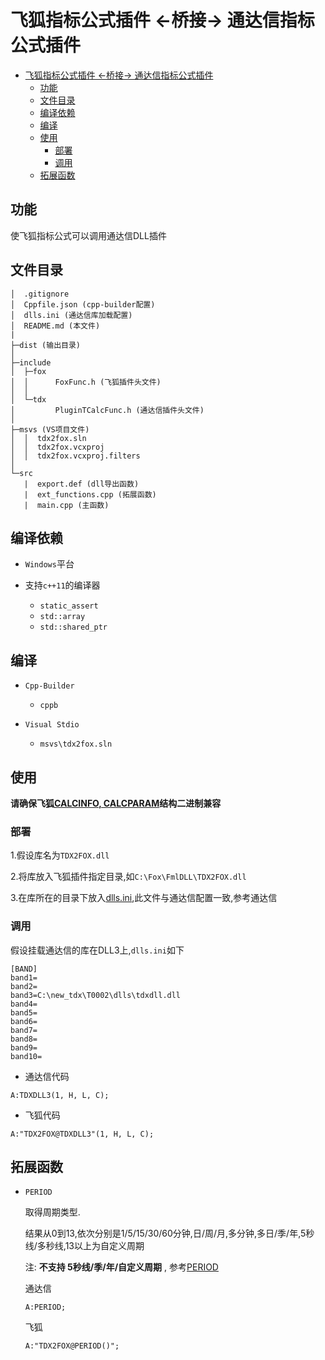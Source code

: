 # 飞狐指标公式插件 <-桥接-> 通达信指标公式插件

- [飞狐指标公式插件 <-桥接-> 通达信指标公式插件](#%e9%a3%9e%e7%8b%90%e6%8c%87%e6%a0%87%e5%85%ac%e5%bc%8f%e6%8f%92%e4%bb%b6--%e6%a1%a5%e6%8e%a5--%e9%80%9a%e8%be%be%e4%bf%a1%e6%8c%87%e6%a0%87%e5%85%ac%e5%bc%8f%e6%8f%92%e4%bb%b6)
  - [功能](#%e5%8a%9f%e8%83%bd)
  - [文件目录](#%e6%96%87%e4%bb%b6%e7%9b%ae%e5%bd%95)
  - [编译依赖](#%e7%bc%96%e8%af%91%e4%be%9d%e8%b5%96)
  - [编译](#%e7%bc%96%e8%af%91)
  - [使用](#%e4%bd%bf%e7%94%a8)
    - [部署](#%e9%83%a8%e7%bd%b2)
    - [调用](#%e8%b0%83%e7%94%a8)
  - [拓展函数](#%e6%8b%93%e5%b1%95%e5%87%bd%e6%95%b0)

## 功能

使飞狐指标公式可以调用通达信DLL插件

## 文件目录

```
│  .gitignore
│  Cppfile.json (cpp-builder配置)
│  dlls.ini (通达信库加载配置)
│  README.md (本文件)
|
├─dist (输出目录)
│
├─include
│  ├─fox
│  │      FoxFunc.h (飞狐插件头文件)
│  │
│  └─tdx
│         PluginTCalcFunc.h (通达信插件头文件)
│
├─msvs (VS项目文件)
│  │  tdx2fox.sln
│  │  tdx2fox.vcxproj
│  │  tdx2fox.vcxproj.filters
│
└─src
   |  export.def (dll导出函数)
   |  ext_functions.cpp (拓展函数)
   |  main.cpp (主函数)
```

## 编译依赖

* `Windows`平台
* 支持`c++11`的编译器

  * `static_assert`
  * `std::array`
  * `std::shared_ptr`

## 编译

* `Cpp-Builder`
  * `cppb`

* `Visual Stdio`
  * `msvs\tdx2fox.sln`

## 使用

**请确保飞狐[CALCINFO, CALCPARAM](include/fox/FoxFunc.h)结构二进制兼容**

### 部署

1.假设库名为`TDX2FOX.dll`

2.将库放入飞狐插件指定目录,如`C:\Fox\FmlDLL\TDX2FOX.dll`

3.在库所在的目录下放入[dlls.ini](./dlls.ini),此文件与通达信配置一致,参考通达信

### 调用

假设挂载通达信的库在DLL3上,`dlls.ini`如下
```
[BAND]
band1=
band2=
band3=C:\new_tdx\T0002\dlls\tdxdll.dll
band4=
band5=
band6=
band7=
band8=
band9=
band10=
```

* 通达信代码
```
A:TDXDLL3(1, H, L, C);
```

* 飞狐代码
```
A:"TDX2FOX@TDXDLL3"(1, H, L, C);
```

## 拓展函数

* `PERIOD`

  取得周期类型.

  结果从0到13,依次分别是1/5/15/30/60分钟,日/周/月,多分钟,多日/季/年,5秒线/多秒线,13以上为自定义周期

  注: **不支持 5秒线/季/年/自定义周期** , 参考[PERIOD](src/ext_functions.cpp)

  通达信
  ```
  A:PERIOD;
  ```

  飞狐
  ```
  A:"TDX2FOX@PERIOD()";
  ```
